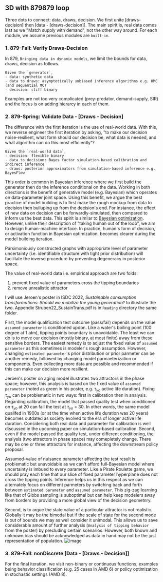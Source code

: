 ## 3D with 879879 loop
Three dots to connect: data, draws, decision. We first unite [draws-decision] then [data - [draws-decision]]. The main spirit is, real data comes last as we "Match supply with demand", not the other way around. For each module, we assume previous modules are `built-in`.

### 1. 879-Fall: Verify Draws-Decision
In 879, `Bringing data in dynamic models`, we limit the bounds for data, draws, decision as follows.
```
Given the `generator`,
- data: synthetic data
- data to draws: asymptotically unbiased inference algorithms e.g. HMC (and sequential MC)
- decision: stiff binary
```
Examples are not too very complicated (prey-predator, demand-supply, SIR) and the focus is on adding hierarcy in each of them.

### 2. 879-Spring: Validate Data - [Draws - Decision]
The difference with the first iteration is the use of real-world data. With this, we reverse engineer the first iteration by asking, "to make our decision noise-resilient, what form should our decision be, what data is needed, and what algorithm can do this most efficiently"? 
```
Given the `real-world data`,
- decision: flexible binary
- data to decision: Bayes factor simulation-based calibration and indirect inference
- draws: posterior approximators from simulation-based inference e.g. BayesFlow
```

This order is common in Bayesian inference where we first build the generator then do the inference conditional on the data. Working in both directions is the benefit of generative model (e.g. Bayesian) which operates on data-parameter joint space. Using this benefit, we argue the best practice of model building is to first make the rough mockup from data to decision then builuping up from the decision's end. For instance, the effect of new data on decision can be forwardly-simulated, then compared to inform us the best data. This spirit is similar to [Bayesian optimization](https://www.cs.ox.ac.uk/people/nando.defreitas/publications/BayesOptLoop.pdf). However, unlike their description of "taking human out of the loop", we aim to design human-machine interface. In practice, human's form of decision, or activation function in Bayesian optimization, becomes clearer during the model building iteration.

Parsimoniously constructed graphs with appropriate level of parameter uncertainty (i.e. identifiable structure with tight prior distribution) will facilitate the inverse procedure by preventing degeneracy in posterior space.

The value of real-world data i.e. empirical approach are two folds:
1. prevent fixed value of parameters cross the tipping boundaries
2. remove unrealistic attractor

I will use Jeroen's poster in ISDC 2022, _Sustainable consumption transformations: Should we mobilize the young generation?_ to illustrate the two. Appendix Struben22_SustainTrans.pdf is in `Reading` directory the same folder.

First, the model qualification test outcome (pass/fail) depends on the value `assumed parameter` is conditioned updon. Like a water's boiling point (100 degree at 1 atm), tipping points boundary is unavoidable. The least we can do is to move our decision (mostly binary, at most finite) away from these sensitive borders. The easiest remedy is to adjust the fixed value of `assumed parameter` as this sometimes is modeler's rough assumption. However, changing `estimated parameter`'s prior distribution or prior parmeter can be another remedy, followed by changing model parmaeterization or components. Even collecting more data are possible and recommended if this can make our decision more resilient. 

Jeroen's poster on aging model illustrates two attractors in the phase space; however, this analysis is based on the fixed value of `assumed parameter` (noted as green in his poster, e.g. $\tau_{yo}$ active life duration). Fixing $\tau_{yo}$ can be problematic in two ways: first in calibration then in analysis. Regarding calibration, the model that passed quality test when conditioned on $\tau_{yo}$ at 20 can fail the test at $\tau_{yo}$ = 30. In other words, the same model qualifed in 1900s (or at the time when active life duration was 20 years) becomes outdated as society evolved to the era of longer active life duration. Considering both real data and parameter for calibration is well discussed in the upcoming paper on simulation-based calibration. Second, even if the model passed the quality test, under different conditioning, the analysis (two attractors in phase space) may comepletely change. There may be one or three attractors for instance, affecting the downstream policy proposal.

Assumed-value of nuisance parameter affecting the test result is problematic but unavoidable as we can't afford full-Bayesian model where uncertainty is imbued to every parameter. Like a Pirate Roulette game, we should pray each time that our slice of fixed parameter hyperplane does not cross the tipping points. Inference helps us in this respect as we can alternately focus on different parmeters by switching back and forth between `estimated parameter` and `assumed parameter`. This zig-zag learning like that of Gibbs sampling is suboptimal but can help keep modelers away from borders by providing a more global view of the decision geometnry.

Second, is to argue the state value of a particular attractor is not realistic. Globally it may be the bimodal but if the scale of state for the second mode is out of bounds we may as well consider it unimodal. This allows us to save considerable amount of further analysis (`Analysis of tipping behavior` from the poster) by precluding certain scenarios. However, both known and unknown bias should be acknowledged as data in hand may not be the just representation of population.
![image](https://user-images.githubusercontent.com/30194633/181718173-4e7cda1d-4ce8-4130-8d8d-524b05af58d0.png)

### 3. 879-Fall: nonDiscrete [Data - [Draws - Decision]]
For the final iteration, we visit non-binary or continuous functions; examples being behavior classification (e.g. 25 cases in AMD 6) or policy optimization in stochastic settings (AMD 8).
